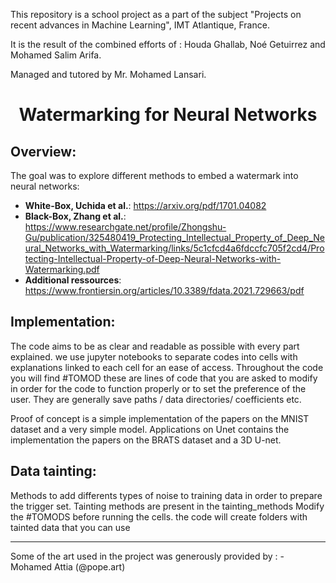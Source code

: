 This repository is a school project as a part of the subject "Projects on recent advances in Machine Learning", IMT Atlantique, France. 

It is the result of the combined efforts of : Houda Ghallab, Noé Getuirrez and Mohamed Salim Arifa.

Managed and tutored by Mr. Mohamed Lansari.
                                                    

<div align="center">
    <h1>Watermarking for Neural Networks</h1>
</div>

## Overview:
The goal was to explore different methods to embed a watermark into neural networks:

- **White-Box, Uchida et al.**: https://arxiv.org/pdf/1701.04082
- **Black-Box, Zhang et al.**: https://www.researchgate.net/profile/Zhongshu-Gu/publication/325480419_Protecting_Intellectual_Property_of_Deep_Neural_Networks_with_Watermarking/links/5c1cfcd4a6fdccfc705f2cd4/Protecting-Intellectual-Property-of-Deep-Neural-Networks-with-Watermarking.pdf
- **Additional ressources**: https://www.frontiersin.org/articles/10.3389/fdata.2021.729663/pdf


## Implementation:
The code aims to be as clear and readable as possible with every part explained. we use jupyter notebooks to separate codes into cells with explanations linked to each cell for an ease of access.
Throughout the code you will find #TOMOD these are lines of code that you are asked to modify in order for the code to function properly or to set the preference of the user. They are generally save paths / data directories/ coefficients etc.

Proof of concept is a simple implementation of the papers on the MNIST dataset and a very simple model. Applications on Unet contains the implementation the papers on the BRATS dataset and a 3D U-net.


## Data tainting:
Methods to add differents types of noise to training data in order to prepare the trigger set.
Tainting methods are present in the tainting_methods Modify the #TOMODS before running the cells. the code will create folders with tainted data that you can use 

--------------------------------------------
Some of the art used in the project was generously provided by : -Mohamed Attia (@pope.art)
